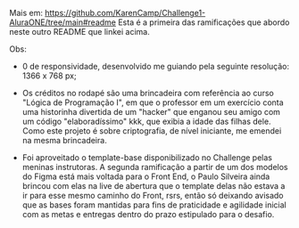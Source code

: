 Mais em: https://github.com/KarenCamp/Challenge1-AluraONE/tree/main#readme
Esta é a primeira das ramificações que abordo neste outro README que linkei acima.

Obs:

- 0 de responsividade, desenvolvido me guiando pela seguinte resolução: 1366 x 768 px;

- Os créditos no rodapé são uma brincadeira com referência ao curso "Lógica de Programação I", em que o professor em um exercício conta uma historinha divertida de um "hacker" que enganou seu amigo com um código "elaboradíssimo" kkk, que exibia a idade das filhas dele. Como este projeto é sobre criptografia, de nível iniciante, me emendei na mesma brincadeira.

- Foi aproveitado o template-base disponibilizado no Challenge pelas meninas instrutoras. A segunda ramificação a partir de um dos modelos do Figma está mais voltada para o Front End, o Paulo Silveira ainda brincou com elas na live de abertura que o template delas não estava a ir para esse mesmo caminho do Front, rsrs, então só deixando avisado que as bases foram mantidas para fins de praticidade e agilidade inicial com as metas e entregas dentro do prazo estipulado para o desafio.  




